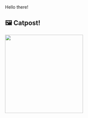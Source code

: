 Hello there!



## 🖼️ Catpost!

<sub>
    <img src="https://cdn2.thecatapi.com/images/nb.jpg" height="256">
</sub>

